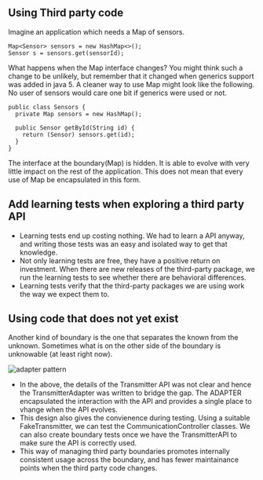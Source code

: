 ## Using Third party code
Imagine an application which needs a Map of sensors.
```
Map<Sensor> sensors = new HashMap<>();
Sensor s = sensors.get(sensorId);
```
What happens when the Map interface changes? You might think such a change to be unlikely, but remember that it changed when generics support was added in java 5. A cleaner way to use Map might look like the following. No user of sensors would care one bit if generics were used or not.

```
public class Sensors {
  private Map sensors = new HashMap();
  
  public Sensor getById(String id) {
    return (Sensor) sensors.get(id);
  }
}
```

The interface at the boundary(Map) is hidden. It is able to evolve with very little impact on the rest of the application. This does not mean that every use of Map be encapsulated in this form.

## Add learning tests when exploring a third party API
* Learning tests end up costing nothing. We had to learn a API anyway, and writing those tests was an easy and isolated way to get that knowledge.
* Not only learning tests are free, they have a positive return on investment. When there are new releases of the third-party package, we run the learning tests to see whether there are behavioral differences.
* Learning tests verify that the third-party packages we are using work the way we expect them to.

## Using code that does not yet exist
Another kind of boundary is the one that separates the known from the unknown. Sometimes what is on the other side of the boundary is unknowable (at least right now).

![adapter pattern](https://user-images.githubusercontent.com/6800366/41607295-557ae322-7403-11e8-9e6c-540acab04301.PNG)

* In the above, the details of the Transmitter API was not clear and hence the TransmitterAdapter was written to bridge the gap. The ADAPTER encapsulated the interaction with the API and provides a single place to vhange when the API evolves.
* This design also gives the convienence during testing. Using a suitable FakeTransmitter, we can test the CommunicationController classes. We can also create boundary tests once we have the TransmitterAPI to make sure the API is correctly used.
* This way of managing third party boundaries promotes internally consistent usage across the boundary, and has fewer maintainance points when the third party code changes.



